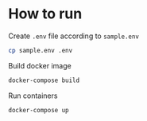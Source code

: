 # How to run

Create `.env` file according to `sample.env`

```bash
cp sample.env .env
```

Build docker image
```bash
docker-compose build
```

Run containers
```bash
docker-compose up
```
